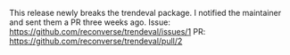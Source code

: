This release newly breaks the trendeval package. I notified the maintainer and sent them a PR three weeks ago.
Issue: https://github.com/reconverse/trendeval/issues/1
PR: https://github.com/reconverse/trendeval/pull/2
